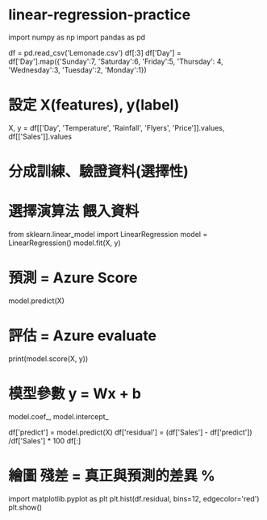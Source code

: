 # linear-regression-practice

import numpy as np
import pandas as pd

df = pd.read_csv('Lemonade.csv')
df[:3]
df['Day'] = df['Day'].map({'Sunday':7, 
                           'Saturday':6, 
                           'Friday':5, 
                           'Thursday': 4, 
                           'Wednesday':3, 
                           'Tuesday':2, 
                           'Monday':1})

# 設定 X(features), y(label)
X, y = df[['Day', 'Temperature', 'Rainfall', 'Flyers', 'Price']].values, df[['Sales']].values
# 分成訓練、驗證資料(選擇性)

# 選擇演算法 餵入資料 
from sklearn.linear_model import LinearRegression
model = LinearRegression()
model.fit(X, y)
# 預測 = Azure Score
model.predict(X)
# 評估 = Azure evaluate
print(model.score(X, y))
# 模型參數 y = Wx + b
model.coef_, model.intercept_

df['predict'] = model.predict(X)
df['residual'] = (df['Sales'] - df['predict']) /df['Sales'] * 100
df[:]

# 繪圖 殘差 = 真正與預測的差異 %
import matplotlib.pyplot as plt
plt.hist(df.residual, bins=12, edgecolor='red')
plt.show()
